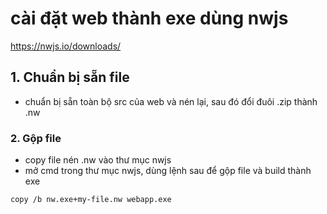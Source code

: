 # cài đặt web thành exe dùng nwjs

https://nwjs.io/downloads/

## 1. Chuẩn bị sẵn file

- chuẩn bị sẵn toàn bộ src của web và nén lại, sau đó đổi đuôi .zip thành .nw

### 2. Gộp file

- copy file nén .nw vào thư mục nwjs
- mở cmd trong thư mục nwjs, dùng lệnh sau để gộp file và build thành exe 

```shell script
copy /b nw.exe+my-file.nw webapp.exe
```
